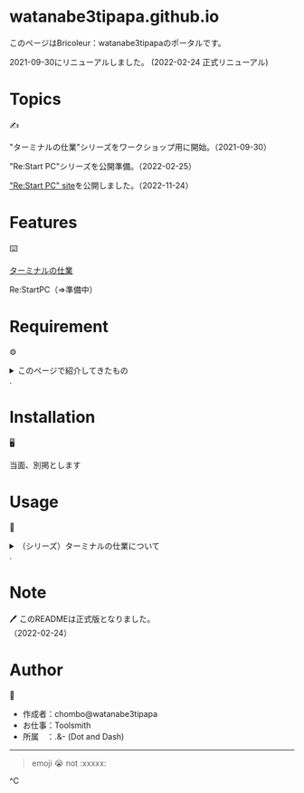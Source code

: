 # watanabe3tipapa.github.io
 
このページはBricoleur：watanabe3tipapaのポータルです。

2021-09-30にリニューアルしました。 
(2022-02-24 正式リニューアル)



# Topics
:writing_hand:

"ターミナルの仕業"シリーズをワークショップ用に開始。（2021-09-30）  

"Re:Start PC"シリーズを公開準備。（2022-02-25）

["Re:Start PC" site](https://restart-pc.super.site/ "Re:Start PC ACTION")を公開しました。（2022-11-24）


# Features	
:keyboard:

 
[ターミナルの仕業](/projects/HowtoexecutefromTerminal/HowtoexecutefromTerminal.qmd)  



Re:StartPC（=>準備中）
# Requirement
:gear:


<details><summary>このページで紹介してきたもの</summary>
 
* curl 7.64.1
* wget 1.21.2
* jq 1.6
* youtube-dl v2021.12.17
* jhead 3.06

</details> .   
  

# Installation
:desktop_computer:
 
当面、別掲とします 
  

# Usage
:bookmark_tabs:

<details><summary>（シリーズ）ターミナルの仕業について</summary>

001回は、とりあえずターミナルで何かをやってみたい人向けの紹介となっていますので悪しからず。  

002回は、ちょいと長めのコマンドです。  

003回は、いまさらですが、MP3生成という内容になっています。  

004回は、コマンドライン上でJPEGファイルのEXIF情報を削除する方法です。


</details> .   

# Note
:pen: 
このREADMEは正式版となりました。  
（2022-02-24）
 
# Author
:ninja:
* 作成者：chombo@watanabe3tipapa
* お仕事：Toolsmith
* 所属　：.&- (Dot and Dash) 
  
---
> emoji 😭  not :xxxxx: 

^C
